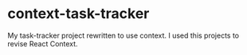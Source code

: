 # context-task-tracker
My task-tracker project rewritten to use context. I used this projects to revise React Context.
